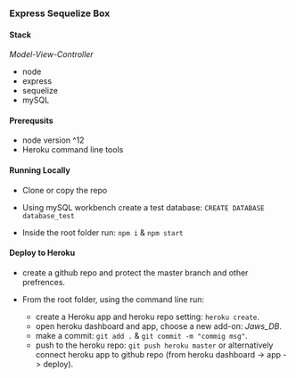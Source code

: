 ### Express Sequelize Box

#### Stack 
*Model-View-Controller*
* node 
* express
* sequelize
* mySQL

#### Prerequsits
* node version ^12
* Heroku command line tools

#### Running Locally 

* Clone or copy the repo

* Using mySQL workbench create a test database: `CREATE DATABASE database_test`
* Inside the root folder run: `npm i` & `npm start`

#### Deploy to Heroku

* create a github repo and protect the master branch and other prefrences.

* From the root folder, using the command line run:
    * create a Heroku app and heroku repo setting: `heroku create`.
    * open heroku dashboard and app, choose a new add-on: *Jaws_DB*.
    * make a commit: `git add .` & `git commit -m "commig msg"`.
    * push to the heroku repo: `git push heroku master` or alternatively connect heroku app to github repo (from heroku dashboard -> app -> deploy).
